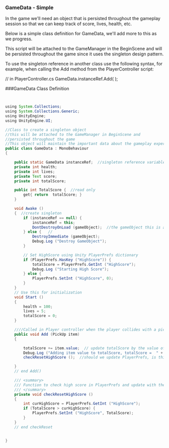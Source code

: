 ### GameData - Simple

In the game we'll need an object that is persisted throughout the gameplay session so that we can keep track of score, lives, health, etc.  

Below is a simple class definition for GameData, we'll add more to this as we progress.

This script will be attached to the GameManager in the BeginScene and will be persisted throughout the game since it uses the singleton design pattern.

To use the singleton reference in another class use the following syntax, for example, when calling the Add method from the PlayerController script:

// in PlayerController.cs
GameData.instanceRef.Add( );


###GameData Class Definition

```java


using System.Collections;
using System.Collections.Generic;
using UnityEngine;
using UnityEngine.UI;

//Class to create a singleton object
//this will be attached to the GameManager in BeginScene and
//persisted throughout the game
//This object will maintain the important data about the gameplay experience
public class GameData : MonoBehaviour
{

	public static GameData instanceRef;  //singleton reference variable
	private int health;
	private int lives;
	private Text score;
	private int totalScore;

	public int TotalScore {  //read only
		get{ return  totalScore; }
	}

	void Awake ()
	{  //create singleton
		if (instanceRef == null) {
			instanceRef = this;
			DontDestroyOnLoad (gameObject);  //the gameObject this is attached to 
		} else {   //
			DestroyImmediate (gameObject);   
			Debug.Log ("Destroy GameObject");
		}

		// Set HighScore using Unity PlayerPrefs dictionary
		if (PlayerPrefs.HasKey ("HighScore")) {
			totalScore = PlayerPrefs.GetInt ("HighScore");
			Debug.Log ("Starting High Score");
		} else {
			PlayerPrefs.SetInt ("HighScore", 0);
		}
	}
	// Use this for initialization
	void Start ()
	{
		health = 100;
		lives = 5;
		totalScore = 0;
	}

	////Called in Player controller when the player collides with a pickup    
	public void Add (PickUp item)
	{

		totalScore += item.value;  // update totalScore by the value of this current item
		Debug.Log ("Adding item value to totalScore, totalScore =  " + totalScore);
		checkResetHighScore ();  //should we update PlayerPrefs, is this the alltime high score?

	}
	// end Add()

	/// <summary>
	/// Function to check high score in PlayerPrefs and update with the current high score if necessary
	/// </summary>
	private void checkResetHighScore ()
	{
		int curHighScore = PlayerPrefs.GetInt ("HighScore");
		if (TotalScore > curHighScore) {
			PlayerPrefs.SetInt ("HighScore", TotalScore);
		}
	}
	// end checkReset


}



```